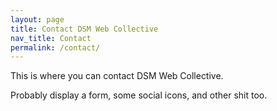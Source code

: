 ```yaml
---
layout: page
title: Contact DSM Web Collective
nav_title: Contact
permalink: /contact/
---
```


This is where you can contact DSM Web Collective.

Probably display a form, some social icons, and other shit too.
